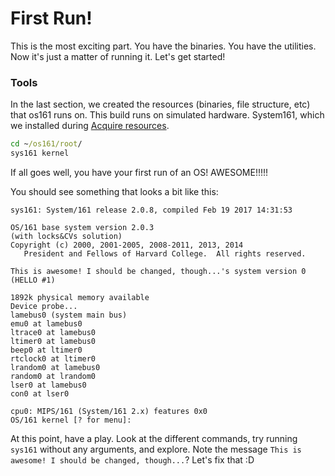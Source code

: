 # First Run!

This is the most exciting part. You have the binaries. You have the utilities. 
Now it's just a matter of running it. Let's get started!

### Tools

In the last section, we created the resources (binaries, file structure, etc)
that os161 runs on. This build runs on simulated hardware. System161, which we
installed during [Acquire resources](http://localhost:3000/hello/ch-01-01-acquire-resources.html).

```cmd
cd ~/os161/root/
sys161 kernel
```

If all goes well, you have your first run of an OS! AWESOME!!!!!

You should see something that looks a bit like this:
```text
sys161: System/161 release 2.0.8, compiled Feb 19 2017 14:31:53

OS/161 base system version 2.0.3
(with locks&CVs solution)
Copyright (c) 2000, 2001-2005, 2008-2011, 2013, 2014
   President and Fellows of Harvard College.  All rights reserved.

This is awesome! I should be changed, though...'s system version 0 (HELLO #1)

1892k physical memory available
Device probe...
lamebus0 (system main bus)
emu0 at lamebus0
ltrace0 at lamebus0
ltimer0 at lamebus0
beep0 at ltimer0
rtclock0 at ltimer0
lrandom0 at lamebus0
random0 at lrandom0
lser0 at lamebus0
con0 at lser0

cpu0: MIPS/161 (System/161 2.x) features 0x0
OS/161 kernel [? for menu]: 

```

At this point, have a play. Look at the different commands, try running `sys161` without any arguments, and explore. Note the message `This is awesome! I should be changed, though...`? Let's fix that :D

